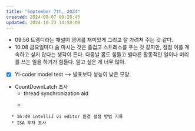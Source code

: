 ```yaml
---
title: "September 7th, 2024"
created: 2024-09-07 09:28:45
updated: 2024-10-23 14:58:09
---
```

  * 09:56 트랭디라는 채널이 영어를 재미있게 그리고 잘 가려쳐 주는 것 같다.
  * 10:08 금요일마다 술 마시는 것은 즐겁고 스트레스를 푸는 것 같지만, 점점 이를 계속하고 싶지 않다는 생각이 든다. 다음날 몸도 힘들고 별다른 활동적인 일이나 머리를 쓰는 일을 하기가 힘들다. 알고 싶은 게 너무 많아.
  * [x] Yi-coder model test --> 발표보다 성능이 낮은 모양.
  * CountDownLatch 조사
    * thread synchronization aid
    * ```java
```
  * 16:49 intelliJ vi editor 환경 설정 방법 기록
  * ISA 투자 조사